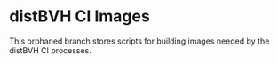 # distBVH CI Images

This orphaned branch stores scripts for building images needed by the distBVH CI processes.
